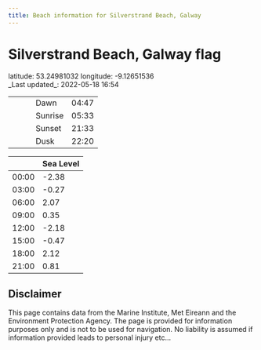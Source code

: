 ```yaml
---
title: Beach information for Silverstrand Beach, Galway
---
```

# Silverstrand Beach, Galway <span class="material-icons blue-flag">flag</span>

<div class="location-info">latitude: 53.24981032 longitude: -9.12651536</div>
<div class="met-eireann-warnings"></div>
_Last updated_: 2022-05-18 16:54

|   |   |   |   |   |
|---|---|---|---|---|
|   |   |   | Dawn  | 04:47 |
|   |   |   | Sunrise  | 05:33 |
|   |   |   | Sunset  | 21:33 |
|   |   |   | Dusk  | 22:20 |

<div></div>

|   | Sea Level  |
|---|---|
| 00:00 | -2.38 |
| 03:00 | -0.27 |
| 06:00 | 2.07 |
| 09:00 | 0.35 |
| 12:00 | -2.18 |
| 15:00 | -0.47 |
| 18:00 | 2.12 |
| 21:00 | 0.81 |

## Disclaimer

This page contains data from the Marine Institute,
Met Eireann and the Environment Protection Agency. The page is provided for
information purposes only and is not to be used for navigation. No liability
is assumed if information provided leads to personal injury etc...